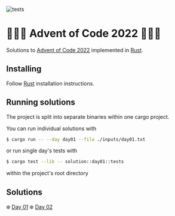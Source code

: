 ![tests](https://github.com/cadiac/adventofcode/actions/workflows/tests.yml/badge.svg)

# 🎄🎄🎄 Advent of Code 2022 🎄🎄🎄

Solutions to [Advent of Code 2022](https://adventofcode.com/) implemented in [Rust](https://www.rust-lang.org).

## Installing

Follow [Rust](https://www.rust-lang.org/en-US/install.html) installation instructions.

## Running solutions

The project is split into separate binaries within one cargo project.

You can run individual solutions with

```bash
$ cargo run -- --day day01 --file ./inputs/day01.txt
```

or run single day's tests with

```bash
$ cargo test --lib -- solution::day01::tests
```

within the project's root directory

## Solutions

❄️ [Day 01](src/bin/day01.rs)
❄️ [Day 02](src/bin/day02.rs)